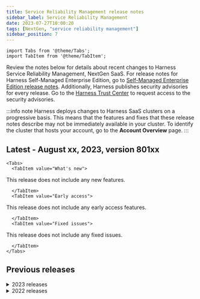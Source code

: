 ```yaml
---
title: Service Reliability Management release notes
sidebar_label: Service Reliability Management
date: 2023-07-27T10:00:20
tags: [NextGen, "service reliability management"]
sidebar_position: 7
---
```

```mdx-code-block
import Tabs from '@theme/Tabs';
import TabItem from '@theme/TabItem';
```

<DocsButton icon = "fa-solid fa-square-rss" text="Subscribe via RSS" link="/release-notes/service-reliability-management/rss.xml" />

Review the notes below for details about recent changes to Harness Service Reliability Management, NextGen SaaS. For release notes for Harness Self-Managed Enterprise Edition, go to [Self-Managed Enterprise Edition release notes](/release-notes/self-managed-enterprise-edition). Additionally, Harness publishes security advisories for every release. Go to the [Harness Trust Center](https://trust.harness.io/?itemUid=c41ff7d5-98e7-4d79-9594-fd8ef93a2838&source=documents_card) to request access to the security advisories.

:::info note
Harness deploys changes to Harness SaaS clusters on a progressive basis. This means that the features and fixes that these release notes describe may not be immediately available in your cluster. To identify the cluster that hosts your account, go to the **Account Overview** page. 
:::

## Latest - August xx, 2023, version 801xx

```mdx-code-block
<Tabs>
  <TabItem value="What's new">
```

This release does not include any new features.


```mdx-code-block
  </TabItem>
  <TabItem value="Early access">
```

This release does not include any early access features.


```mdx-code-block
  </TabItem>
  <TabItem value="Fixed issues">
```

This release does not include any fixed issues.


```mdx-code-block
  </TabItem>
</Tabs>
```

## Previous releases

<details>
<summary>2023 releases</summary>

#### July 27, 2023, version 80021

##### What's new

This release does not include any new features.

##### Early access

This release does not include any early access features.

##### Fixed issues

This release does not include any new features.


#### July 21, 2023, version 79922

##### What's new

This release does not include any new features.

##### Early access

This release does not include any early access features.

##### Fixed issues

This release does not include any new features.


#### July 06, 2023, version 79812

##### What's new

This release does not include any new features.

##### Early access

This release does not include any early access features.

##### Fixed issues

- During monitored service creation, when adding a health source that supported metrics, both **Errors** and **Performance** metric packs were automatically selected as default options. However, if the user chose to select only one of the options, when the monitored service was reopened, both metric options remained selected. (SRM-14998)
  
  This issue has been resolved. The selected metric pack option during monitored service creation will now be correctly reflected upon opening the monitored service.


#### June 28, 2023, version 79709

##### What's new

This release does not include any new features.

##### Early access

This release does not include any early access features.

##### Fixed issues

- When configuring a health source, you were unable to input zero (0) in the **Lesser Than** and **Greater Than** fields. (SRM-14936)
  
  This issue has been fixed.  You can now input zero (0) in both the fields.

- When using a template that has a service and an environment as input values to create a monitored service in a Verify step, you were unable to select the environment and service at the account, organization, or project levels. (SRM-14944)

  This issue has been resolved, and you can now select the desired environment and service in these cases as expected.

- `SocketTimedOut` error messages were not displayed in the call log. (OIP-537)
  
  This issue has been fixed. The call log now shows `SocketTimedOut` error messages.

- The HTTP capability checks were considering status codes as an important factor, even when proper headers were not being sent. (OIP-499)

  This issue has been resolved. Now, the behavior of the HTTP capability checks has been modified to ignore status codes.

- In the metrics analysis section, time-series graphs exhibit data shifting when the first applicable timestamp is missing. (OIP-526)

  This issue has been fixed, and now the graphs reflect the intended starting points.


#### June 20, 2023, Hotfix version 79608

 - Optimized Prometheus API calls by grouping per-host calls into a single call using the 'by' clause. As a result, the number of API calls to the Prometheus server during verification is reduced, leading to improved overall performance and efficiency in data retrieval and processing. (OIP-552)


#### June 19, 2023, version 79600

##### What's new

This release does not include any new features.

##### Early access

This release does not include any early access features.

##### Fixed issues

- SLOs were getting stuck in the recalculation state even after the recalculation process was complete. (SRM-14849)  
  
  This issue has been resolved. Now, the SLOs transition to the appropriate state once the recalculation has finished successfully.

- When configuring a Deploy stage and selecting a value in the **Propagate from** field to propagate a service from the previous parallel stage, an error would occur when attempting to create a monitored service. (SRM-12454)  
  
  This issue has been resolved. You can now successfully create a monitored service even when selecting a value in the **Propagate from** field to propagate a service from the previous parallel stage.

- The Monitored Service Listing page was not displaying the latest updated monitored service first. (SRM-14845)  
  
  This issue has been resolved. Now, the monitored service list is sorted in the following order:

  - A monitored service with the most recent update will be displayed at the top of the list.

  - If a monitored service has been updated with new analysis data, it is given higher priority and displayed before other services on the list.


#### June 09, 2023, version 79517

##### What's new

This release does not include any new features.

##### Early access

This release does not include any early access features.

##### Fixed issues

- Unable to select multiple environments when creating a monitored service for infrastructure. (SRM-14794)  
  
  This issue has been resolved. You can now select multiple environments when creating a monitored service for infrastructure.


#### June 05, 2023, Hotfix version 79416

This release does not include any customer-facing changes.


#### June 01, 2023, version 79413

##### What's new

- Now a summary of changes related to the number of feature flags and chaos experiments is also displayed on the Monitored Service listing page, along with the other custom change sources. (SRM-14742)

##### Early access

This release does not include any early access features.

##### Fixed issues

- The ErrorBudgetReset API is incorrectly accepting Rolling type SLOs along with Calendar type SLOs. (SRM-14692)  

  This issue has been resolved. Now, the ErrorBudgetReset API only accepts Calendar type SLOs.

- Unable to create SLO using SignalFX metrics. (OIP-406)  

  This issue has been resolved. Now, SignalFX's health source supports SLI functionality, and you can create SLOs using SignalFX metrics.


#### May 23, 2023, version 79307

##### What's new

- Continuous Error Tracking (CET) is a separate module in Harness now and no longer available as a health source in SRM. To learn more about CET, go to the [Continuous Error Tracking Documentation](https://developer.harness.io/docs/continuous-error-tracking). (SRM-14701)

- Clicking on a Prometheus metrics entry in the Service Health page of a monitored service directly navigates you to the Prometheus metrics dashboard. (SRM-14699)

- In the event of an SLO encountering an error, it is now displayed in the respective Simple and Composite SLOs. Additionally, when the underlying issue causing data collection failures is resolved, the missed data that couldn't be collected during the error period will be restored. However, there is a time limit for data restoration, which is set at 24 hours. For example, if the issue is resolved within 48 hours, only the last 24 hours of data is restored. (SRM-14672)

- Verify step in CV has a new icon. (OIP-3)

- You can now configure your monitored service to trigger notifications whenever there are updates or changes related to chaos experiments or feature flags. (SRM-14553)

- New errors are introduced to provide a comprehensive insight into SLO's performance (SRM-14549).  
  
  Now, errors are displayed in the following scenarios:
  
  - Ongoing Problem: Errors are displayed when an SLO experiences an ongoing problem, such as an issue with the health of a connector.
  
  - Missing Data: Errors are shown when there is missing data in an SLO, even if there is no current error. This helps identify any gaps in historical SLO records.
  
  - Contributing SLO Issues: Errors in contributing SLOs are now reflected in the composite SLO, ensuring a complete picture of performance when individual components encounter problems.

##### Early access

This release does not include any early access features.

##### Fixed issues

- Error budget burn rate notifications are not being sent for Request Based SLO. (SRM-14705).  
  
    This issue has been resolved, and error budget burn rate notifications are now being sent for Request Based SLO also.

- Error budget burn rate notifications are not being sent for composite SLOs. (SRM-14658)  

    This issue has been resolved, and error budget burn rate notifications are now being sent for composite SLOs.

- Encountering an error when configuring monitored services using the Harness Terraform provider. (SRM-14684)  
  
  The Harness Terraform provider was sending the Terraform resource incorrectly, resulting in the error. This issue has been resolved.

- On the Composite SLO Details page, the environment links under the monitored services were broken. (SRM-14645)  
  
  This issue has been resolved. Now, clicking on the environment link correctly displays the SLOs page for the respective monitored service.

- The last updated date and time of monitored services and SLOs are changing automatically even when no configuration changes were made. (SRM-14543)  

  - This issue has been resolved. Now, the last updated date and time will change only when modifications are made to the configuration of the monitored services and SLOs.

- Missing data in SLOs was not considered in error budget burn rate notifications. (SRM-14682)  

  - This issue has been resolved. Now the missing data is treated according to user preference (GOOD, BAD, or IGNORE), contributes to error budget burn rate, and is included in notifications.

#### May 04, 2023, version 79214

##### What's new

- An icon appears on the SLO performance trend chart timeline to indicate when the error budget was reset and the amount of budget that was added. (SRM-14550)

##### Early access

This release does not include any early access features.

##### Fixed issues

- The **Error Budget Burn Rate is above** SLO notification setting was not triggering notifications, even when the condition was met. (SRM-14613)  
  
  This issue has been resolved and notifications are being triggered when the **Error Budget Burn Rate is above** condition is met.

#### April 22, 2023, version 79111

##### What's new

- Added new advanced fields for consecutive error budgets in SLO. These fields are optional. (SRM-14507)

- Removed the mandatory check for the presence of Tier in the AppDynamics complete metric path. (SRM-14463)

##### Early access

This release does not include any early access features.

##### Fixed issues

- The title in the expressions modal of health sources has been updated from Shell (Bash) to Query. (SRM-14478)

- Monitored service cannot be deleted if it is created with an invalid connector. (SRM-14403)

  To fix this issue, the UI connector component is now enabled when the provided connector is not found. 

- For CloudWatch CV connector, IRSA was not supported for connectivity. (SRM-13907)

  Support for IRSA connectivity was added.

- Unable to create notifications while configuring composite SLO at account level. (14474)
  
  This issue has been resolved. Now, you can create notifications for composite SLOs at the account level. 


#### April 10, 2023, version 79015

##### What's new

Filters applied to the monitored services list on the **Monitored Services** page will get reset when you switch to a different project. (SRM-14383)

##### Early access

This release does not include any early access features.

##### Fixed issues

- When switched to a different project while a template was open, the health sources from the previous template would remain visible in the template, even though they were not part of the new project. (SRM-12236)  
  
  This issue has been resolved. Now, when you switch to a different project while a template is open, you will be redirected to the templates listing page.

- The SLO health summary cards displayed in a monitored service's health dashboard show summarized data for SLOs associated with all the monitored services in the project, even if the SLOs are not connected to the selected monitored service. (SRM-14462)  

  This issue has been resolved. Now, the SLO health summary cards displayed in a monitored service's health dashboard will show summarized data only for the SLOs associated with the selected monitored service.

#### March 31, 2023, version 78914

##### What's new

This release does not include any new features.

##### Early access

This release does not include any early access features.

##### Fixed issues

- Monitored service creation fails when using a monitored service template that has Org or Account level service and environment. (SRM-14291)
  
  This restriction is removed. Now, you can create a monitored service using a monitored service template with Org or Account level service and environment.

- On the Monitored Services list page, a help panel appears for every monitored service listed. This is resulting in an overwhelming number of help panels that need to be closed individually. (SRM-14266)
  
  This issue has been resolved. Now, only one help panel appears for all monitored services listed on the page.

- SLO error budget notifications are being triggered even when the notification rule is disabled. (SRM-13997)
  
  This issue has been resolved. Now, SLO error budget notifications are not triggered if the notification rule is disabled.


#### March 24, 2023, version 78817

##### What's new

- When you try editing an existing SLO, you will see the **Tags (optional)** field autopopulated even if no value was entered while creating the SLO. Harness uses the selected SLI type as value to autopopulate the **Tags (optional)** field. (SRM-14121)
  
- There is a new user interface (UI) for Elasticsearch health source configuration. This update is designed to improve the overall user experience and make it easier to configure Elasticsearch health sources. (SRM-14180)


##### Early access

This release does not include any early access features.

##### Fixed issues

- The Time Window in the Service Health tab does not display the information for an event by default when accessed using the link in the event notification. Users had to manually search for the information by moving the Time Window to the event's date and time. (SRM-14071)  
   
  This issue has been resolved. The Time Window now displays the event information automatically when accessed using the link in the notification. Users no longer need to manually search for the information by moving the Time Window to the event's date and time.

- Error encountered when setting up monitored service in verify step with Org or Account level service and environment. (SRM-14191)  
  
  This restriction is removed. You can create a monitored service in the verify step even if the service and environments are at the Org or Account level.

- Unable to set the duration in the Verify step as an expression or use a value from other fields or variables. (SRM-13981)  
  
  This restriction has been removed. You can now set the Verify step duration using an expression or a value from other fields or variables.

- If a monitored service is updated in an SLO, the Monitored Service List page does not display the updated information in the SLO/ERROR BUDGET column. Instead, it shows that the SLO is still linked to the previous monitored service. (SRM-14078)  
  
  This issue has been resolved, and the SLO/ERROR BUDGET column will now display the updated information when a monitored service is updated in an SLO.
  
- The verify step fails when a monitored service is deleted and recreated within two hours with a different connector ID. (SRM-14021)  
  
  This issue has been resolved, and now the Verify step does not fail if the health source is deleted and recreated within 2 hours with a different connector ID.

- If there is no data received from one of the metric packs while configuring AppDynamics as a health source, the validation fails.(SRM-13597)  
  
  This issue has been resolved. Now, the validation passes if there is incoming data from any one of the metric packs.


#### March 21, 2023

##### Fixed issues

- The **Source Code** tab on the Automated Root Cause (ARC) screen shows blank during decompilation of source code instrumented with JaCoCo. This issue has been fixed. (CET-1175)
  
- The impacted services values were shown as "0 Service(s)" in the Event list. This issue has been fixed. (CET-1136)


#### March 15, 2023, version 78712

##### What's new

- Metrics graphs are now added to the **Create SLO** screen. (SRM-14025)  
    
  When configuring Service Level Indicators (SLIs) in the **Create SLO** screen, you will now see a metric graph based on the last 24 hours of data received from your health monitoring tool. Additionally, the recommended minimum, maximum, and average values specific to the SLI parameter that you are configuring will be displayed.  
  
  This feature eliminates the need for switching between the Harness **Create SLO** screen and your health monitoring tool dashboard to determine the most appropriate value for the SLI parameter you are configuring. For instance, if you opt for the ratio-based evaluation method while configuring your SLI, you can refer to the metric graphs and accompanying suggested values to determine the ideal percentage of valid requests to be considered for your SLI.  
  
  ![Metrics graph in Create SLO screen](./static/srm-rn-787-metricgraph.png)

##### Early access

This release does not include any early access features.

##### Fixed issues

- Continuous Verification (CV) fails due to timestamp format difference. (SRM-14167)  
  
  This issue is fixed by updating the timestamp format in the API request.

- Long Prometheus metric links overflow outside the **METRIC NAME** column and obstruct adjacent column values in the console view during pipeline runs. (SRM-14107)  
  
  This issue is fixed and the long Prometheus metric links are now contained within the **METRIC NAME** column, preventing them from obstructing values in the adjacent column.

- After saving and reopening a monitored service template, the **Save** button remained enabled even if no changes are made. (SRM-14085)  
  
  This issue is fixed, and the **Save** button is now enabled only if changes are made to the monitored service template. Additionally, an unsaved changes alert now appears next to the **Save** button when changes are made to the template values.


#### March 8, 2023, version 78619

##### What's new

- Specify metric thresholds in the monitored service template. (SRM-13972)  

  Now, you can specify metric thresholds for the health source when creating a monitored service template. This helps you predefine the metric thresholds and removes the hassle of specifying them every time you create a new monitored service.

##### Early access

This release does not include any early access features.

##### Fixed issues

This release does not include any fixed issues.

#### February 28, 2023

##### Early access

- Standalone Error Tracking experience. (SRM-12696)  

  This release introduces the standalone Harness Error Tracking (ET) experience. With this, you can quickly start using ET by installing the ET Agent on your Java Virtual Machine (JVM) and configuring it with Harness SRM.  
This feature is behind the feature flag `SRM_ET_EXPERIMENTAL`.


#### February 23, 2023, version 78507

This release does not include new features, early access features, and fixed issues.


#### February 15, 2023, version 78421

This release does not include new features, early access features, and fixed issues.

#### February 6, 2023, version 78321

This release does not include new features, early access features, and fixed issues.

#### January 17, 2023, version 78214

This release does not include new features, early access features, and fixed issues.

#### January 10, 2023, version 78105

##### What's new

This release does not include new features and enhancements.

##### Early access

This release does not include early access features.

##### Fixed issues

- Saving the verify step in a stage template throws the `Invalid YAML. Can't find pipeline` error if the pipeline key is missing in YAML. (SRM-13320)
      
    You can now save the verify step in a stage template even if the pipeline key is missing in YAML.

- Even though metric data is not available from the health source for a time period, the **Overall Health Score** timeline displays green bars and shows the service score as 100. (SRM-13336)
  
  Now, on the Service Health page, the **Overall Health Score** timeline displays grey bars if metric data is unavailable from the health source for a specific time period. It does not show the health score.

</details>

<details>
<summary>2022 releases</summary>

#### December 22, 2022, version 77908

This release does not include new features, early access features, enhancements, and fixed issues.


#### December 13, 2022, version 77808

##### What's New

This release does not include new features.

##### Enhancements

This release does not include enhancements.

##### Early Access Features

Continuous Verification (CV) fails if the data for configured deployment strategy is not available. (SRM-12731)

Harness was automatically applying an alternate deployment strategy even if the required data for the deployment configured in the Verify step was not available.

Now, Harness does not automatically apply an alternate deployment strategy if the required data is not available. Instead, Harness fails the CV. Harness automatically applies an alternate deployment strategy only if you choose the Auto option in the Continuous Verification Type dropdown list when configuring the Verify step.

This feature is behind the feature flag SRM_LOG_HOST_SAMPLING_ENABLE.

##### Fixed Issues

This release does not include fixed issues.

#### December 7, 2022, version 77716

##### What's New

This release does not include new features.

##### Enhancements

Increased limit for number of PagerDuty services (SRM-13102)

The PagerDuty Service dropdown list, which displayed up to 25 services, can now display up to 100 services.

##### Early Access Features

This release does not include early access features.

##### Fixed Issues

Pipeline deployment throws an exception with the message RuntimeException: name cannot be more than 64 characters long. if the name of the monitored service exceeds 64 characters. (SRM-12811)

This restriction is removed. Now, the name of the monitored service can contain up to 128 characters.

#### November 29, 2022, version 77608

##### What's New

N/A

##### Enhancements

The user interface no longer allows you to configure invalid metric thresholds. (SRM-12386)

On the Customize Health Source tab, the following changes are made to the Advanced (Optional) configuration section:

Under the Ignore Thresholds settings, only the Less than option is available for the Percentage Deviation criteria. The Greater than option is removed.

Under the Fail-Fast Thresholds settings, only the Greater than option is available for the Percentage Deviation criteria. The Less than option is removed.

##### Early Access Features

N/A

##### Fixed Issues

- When the metrics feature was selected for the Splunk health source, the Continuous Verification and Service Health options were getting selected by default, even though those options are not supported for Splunk. This was causing continuous verification to fail. (SRM-12793)

  Now, if you select the metrics feature for the Splunk health service, the continuous verification and service health options are disabled. Only the SLI option is available.

- Custom metric configuration for the Splunk and New Relic health sources fails if the Metric Value JSON Path and Timestamp Field/Locator JSON Path queries contain a period (.). (SRM-12552)

  Now, the Metric Value JSON Path and Timestamp Field/Locator JSON Path queries are automatically wrapped with square brackets and single quotes. This prevents the custom metric configuration from failing even if your JSON path queries contain a period (.)

#### November 11, 2022, version 77433

##### What's New

N/A

##### Fixed Issues

N/A

##### Early Access

N/A

#### November 6, 2022, version 77317

##### What's New

N/A

##### Fixed Issues

N/A

##### Early Access

N/A

#### October 18, 2022, version 77116

##### What's New

N/A

##### Early Access

N/A

##### Fixed Issues

N/A

##### October 7, 2022, version 77025

###### What's New

N/A

###### Early Access

N/A

###### Fixed Issues

N/A

###### September 29, 2022, version 76921

###### What's New

N/A

###### Early Access

N/A

###### Fixed Issues

N/A

##### September 14, 2022, version 76708

###### What's New

N/A

###### Early Access

N/A

###### Fixed Issues

N/A

##### September 7th, 2022, version 76619

###### Fixed issues

- Metric Threshold configurations are not persisted if the criteria is percentage deviation and lesser than is selected in fast-fail thresholds (SRM-11696)

- Not able to update prometheus source (SRM-11578, ZD-33879)

##### August 31st, 2022, version 76518

###### Fixed issues

- Error while setting up CV step in NG pipeline (SRM-11553, ZD-33562)

- Updated ServiceMethodId when Dynatrace service is selected from dropdown.

##### August 25th, 2022, version 76425

No changes in this release.

##### August 18th, 2022, version 76321

###### Fixed issues

- Request body place holders are not serialized properly unless surrounded by "" (SRM-11217)

  The request body for custom log source was not getting serialized properly due to the treatment of numbers in Gson library which we use. By upgrading the version of the library, we now have support to customize this behavior. Now we have defined how a number will be deserialized.

  This issue is now resolved.

- Fix the text wrapping in Health Sources table in Verify step (SRM-11185)

##### August 8th, 2022, version 76128

###### Fixed issues

- Fetching Audits and JSON DTO Issues in Audit List API (SRM-11140)

  Sequence in which services are deleted when project is deleted was incorrect. Now while deleting the project we can see both Monitored service and SLO audits.

- Monitored Service with New Relic health source displays error message “same identifier is used by multiple entities” even though there is no other health source with same Id (SRM-10999)

##### August 1, 2022, version 76030

###### Fixed issues

- Verification is not happening correctly when we configure Monitored Service using templates (SRM-11097)

  Verify step for Template type Monitored Service was not working due to a missing record in the database. For such use cases, we use a transient entity. Updated to code to support both transient and persisted entities.

##### July 18th, 2022, version 75921

###### Fixed issues

- Data Collection for CustomLogs is failing in Verification step (SRM-11003)

  The Custom Log Health Source feature was unable to collect and process the data in the Verify step. This feature uses different DSL scripts to collect log data and service instance (host) data. If the log data collection DSL can also provide the host data, we do not need the host data DSL explicitly. However, in this case, the log collection DSL was also being used to collect the host data, which led to a Type mismatch error during the data processing. By removing the use of log collection DSL as the host collection DSL, we are able to pull the host data from the log data itself and it also ceases the exception. This feature is now working correctly.

- Creation of Custom Health Source Metrics for Service based is failing (SRM-11002)

  The Custom Metric Source Health did not work if the data query type was of type Service. The issue was happening due to a validation on the field metricPath in the Json response mapping, which is not present for the given query type. The given field is now optional. This issue has been resolved.

- GCP Metric Verify Step: Seeing null pointer exception in execution logs for GCP metric Health Source (SRM-10674)

  Fixed a null pointer exception in data collection for verify step.

- SLO: Not able to create an SLO with GCP as metrics (SRM-10594)

  Adding better logging.

##### July 11th, 2022, version 75829

###### Fixed issues

- Continuous Verification not appearing in Deployment Stage template (SRM-10934)

  Continuous Verification step was not appearing. Continuous Verification step now appears.

- Email Notification failing with invalid template message (SRM-10923)

  Added the message body into a string and formatted with HTML.

- SLO says "recalculating" for over a day (SRM-10864)

- Continuous Verification filter taking default monitored service for configured and template use case (SRM-10839)

  Implemented Continuous Verification filter logic for configured and template use case.

- Custom Health Host Metric data collection not collecting data for all hosts (SRM-10831)

- Prometheus Continuous Verification perpetual task failing (SRM-10829)
  Caused by comparability issues in decrypting data. Handling it gracefully now.
  Fixed compatibility issues with perpetual task.

</details>
